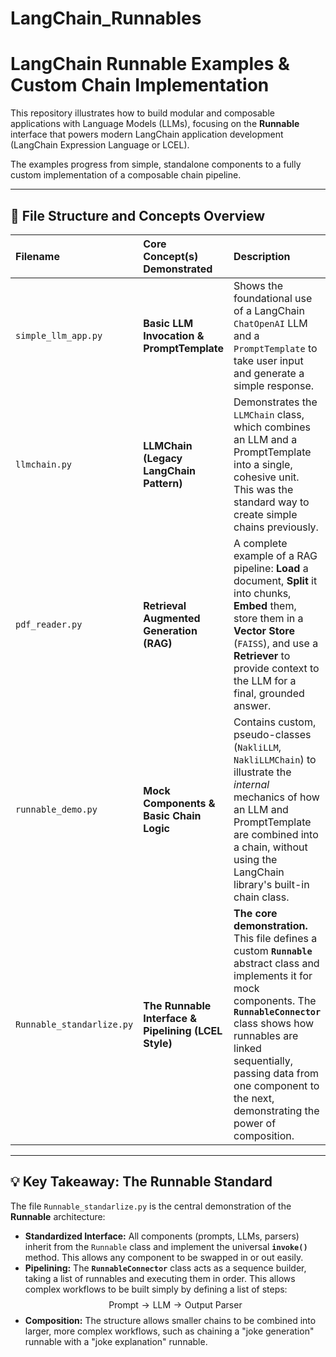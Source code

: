 # LangChain_Runnables

# LangChain Runnable Examples & Custom Chain Implementation

This repository illustrates how to build modular and composable applications with Language Models (LLMs), focusing on the **Runnable** interface that powers modern LangChain application development (LangChain Expression Language or LCEL).

The examples progress from simple, standalone components to a fully custom implementation of a composable chain pipeline.

---

## 📄 File Structure and Concepts Overview

| Filename | Core Concept(s) Demonstrated | Description |
| :--- | :--- | :--- |
| `simple_llm_app.py` | **Basic LLM Invocation & PromptTemplate** | Shows the foundational use of a LangChain `ChatOpenAI` LLM and a `PromptTemplate` to take user input and generate a simple response. |
| `llmchain.py` | **LLMChain (Legacy LangChain Pattern)** | Demonstrates the `LLMChain` class, which combines an LLM and a PromptTemplate into a single, cohesive unit. This was the standard way to create simple chains previously. |
| `pdf_reader.py` | **Retrieval Augmented Generation (RAG)** | A complete example of a RAG pipeline: **Load** a document, **Split** it into chunks, **Embed** them, store them in a **Vector Store** (`FAISS`), and use a **Retriever** to provide context to the LLM for a final, grounded answer. |
| `runnable_demo.py` | **Mock Components & Basic Chain Logic** | Contains custom, pseudo-classes (`NakliLLM`, `NakliLLMChain`) to illustrate the *internal* mechanics of how an LLM and PromptTemplate are combined into a chain, without using the LangChain library's built-in chain class. |
| `Runnable_standarlize.py` | **The Runnable Interface & Pipelining (LCEL Style)** | **The core demonstration.** This file defines a custom **`Runnable`** abstract class and implements it for mock components. The **`RunnableConnector`** class shows how runnables are linked sequentially, passing data from one component to the next, demonstrating the power of composition. |

---

## 💡 Key Takeaway: The Runnable Standard

The file `Runnable_standarlize.py` is the central demonstration of the **Runnable** architecture:

* **Standardized Interface:** All components (prompts, LLMs, parsers) inherit from the `Runnable` class and implement the universal **`invoke()`** method. This allows any component to be swapped in or out easily.
* **Pipelining:** The **`RunnableConnector`** class acts as a sequence builder, taking a list of runnables and executing them in order. This allows complex workflows to be built simply by defining a list of steps:
    $$\text{Prompt} \rightarrow \text{LLM} \rightarrow \text{Output Parser}$$
* **Composition:** The structure allows smaller chains to be combined into larger, more complex workflows, such as chaining a "joke generation" runnable with a "joke explanation" runnable.
